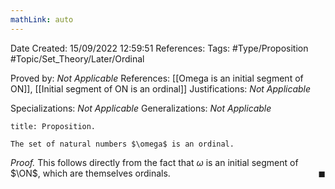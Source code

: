 ```yaml
---
mathLink: auto
---
```


<div class="topSpace"></div>

Date Created: 15/09/2022 12:59:51
References:
Tags: #Type/Proposition #Topic/Set_Theory/Later/Ordinal

Proved by: <i>Not Applicable</i>
References: [[Omega is an initial segment of ON]], [[Initial segment of ON is an ordinal]]
Justifications: <i>Not Applicable</i>

Specializations: <i>Not Applicable</i>
Generalizations: <i>Not Applicable</i>

``` ad-Proposition
title: Proposition.

The set of natural numbers $\omega$ is an ordinal.

```

<i>Proof.</i> This follows directly from the fact that $\omega$ is an initial segment of $\ON$, which are themselves ordinals.<span style="float:right;">$\blacksquare$</span>
